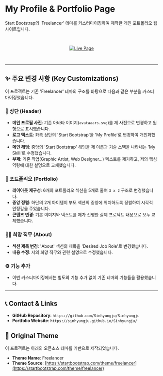 # My Profile & Portfolio Page

Start Bootstrap의 'Freelancer' 테마를 커스터마이징하여 제작한 개인 포트폴리오 웹사이트입니다.

<br>

<p align="center">
  <a href="https://sinhyungju.github.io/Sinhyungju/">
    <img src="https://img.shields.io/badge/🚀-Live%20Page%20바로가기-blue?style=for-the-badge" alt="Live Page">
  </a>
</p>

<br>

---

## ✨ 주요 변경 사항 (Key Customizations)

이 프로젝트는 기존 'Freelancer' 테마의 구조를 바탕으로 다음과 같은 부분을 커스터마이징했습니다.

### 👤 상단 (Header)
- **메인 프로필 사진**: 기존 아바타 이미지(`avataaars.svg`)를 제 사진으로 변경하고 원형으로 표시했습니다.
- **로고 텍스트**: 좌측 상단의 'Start Bootstrap'을 'My Profile'로 변경하여 개인화했습니다.
- **메인 헤딩**: 중앙의 'Start Bootstrap' 헤딩을 제 이름과 기술 스택을 나타내는 'My Skill'로 수정했습니다.
- **부제**: 기존 직업(Graphic Artist, Web Designer...) 텍스트를 제거하고, 저의 핵심 역량에 대한 설명으로 교체했습니다.

### 📁 포트폴리오 (Portfolio)
- **레이아웃 재구성**: 6개의 포트폴리오 섹션을 5개로 줄여 `3 x 2` 구조로 변경했습니다.
- **중앙 정렬**: 하단의 2개 아이템이 부모 섹션의 중앙에 위치하도록 정렬하여 시각적 안정감을 주었습니다.
- **콘텐츠 변경**: 기본 이미지와 텍스트를 제가 진행한 실제 프로젝트 내용으로 모두 교체했습니다.

### 👨‍💻 희망 직무 (About)
- **섹션 제목 변경**: 'About' 섹션의 제목을 'Desired Job Role'로 변경했습니다.
- **내용 수정**: 저의 희망 직무와 관련 설명으로 수정했습니다.

### ⚙️ 기능 추가
- 이번 커스터마이징에서는 별도의 기능 추가 없이 기존 테마의 기능들을 활용했습니다.

---

## 📞 Contact & Links

- **GitHub Repository**: `https://github.com/Sinhyungju/Sinhyungju`
- **Portfolio Website**: `https://sinhyungju.github.io/Sinhyungju/`

## 🎨 Original Theme
이 프로젝트는 아래의 오픈소스 테마를 기반으로 제작되었습니다.
- **Theme Name**: Freelancer
- **Theme Source**: [https://startbootstrap.com/theme/freelancer](https://startbootstrap.com/theme/freelancer)
